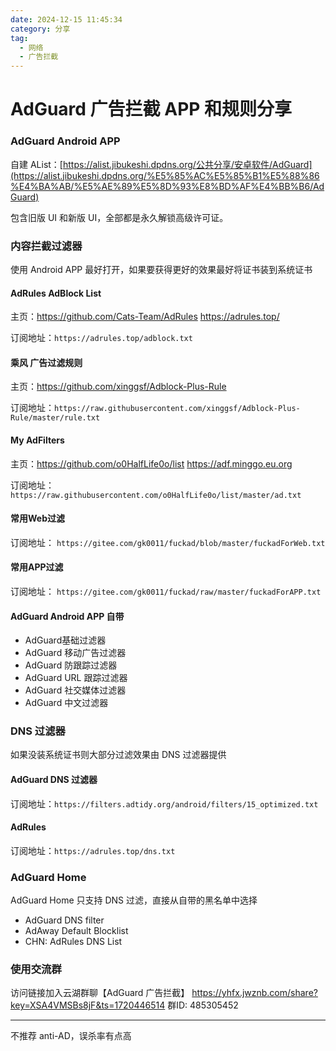 ```yaml
---
date: 2024-12-15 11:45:34
category: 分享
tag: 
  - 网络
  - 广告拦截
---
```


# AdGuard 广告拦截 APP 和规则分享

### AdGuard Android APP

自建 AList：[https://alist.jibukeshi.dpdns.org/公共分享/安卓软件/AdGuard](https://alist.jibukeshi.dpdns.org/%E5%85%AC%E5%85%B1%E5%88%86%E4%BA%AB/%E5%AE%89%E5%8D%93%E8%BD%AF%E4%BB%B6/AdGuard)

包含旧版 UI 和新版 UI，全部都是永久解锁高级许可证。

### 内容拦截过滤器

使用 Android APP 最好打开，如果要获得更好的效果最好将证书装到系统证书

#### AdRules AdBlock List

主页：https://github.com/Cats-Team/AdRules
https://adrules.top/

订阅地址：`https://adrules.top/adblock.txt`

#### 乘风 广告过滤规则

主页：https://github.com/xinggsf/Adblock-Plus-Rule

订阅地址：`https://raw.githubusercontent.com/xinggsf/Adblock-Plus-Rule/master/rule.txt`

#### My AdFilters

主页：https://github.com/o0HalfLife0o/list
https://adf.minggo.eu.org

订阅地址：`https://raw.githubusercontent.com/o0HalfLife0o/list/master/ad.txt`

#### 常用Web过滤

订阅地址： `https://gitee.com/gk0011/fuckad/blob/master/fuckadForWeb.txt`

#### 常用APP过滤

订阅地址： `https://gitee.com/gk0011/fuckad/raw/master/fuckadForAPP.txt`

#### AdGuard Android APP 自带

* AdGuard基础过滤器
* AdGuard 移动广告过滤器
* AdGuard 防跟踪过滤器
* AdGuard URL 跟踪过滤器
* AdGuard 社交媒体过滤器
* AdGuard 中文过滤器

### DNS 过滤器

如果没装系统证书则大部分过滤效果由 DNS 过滤器提供

#### AdGuard DNS 过滤器

订阅地址：`https://filters.adtidy.org/android/filters/15_optimized.txt`

#### AdRules

订阅地址：`https://adrules.top/dns.txt`

### AdGuard Home

AdGuard Home 只支持 DNS 过滤，直接从自带的黑名单中选择

* AdGuard DNS filter
* AdAway Default Blocklist
* CHN: AdRules DNS List

### 使用交流群

访问链接加入云湖群聊【AdGuard 广告拦截】
https://yhfx.jwznb.com/share?key=XSA4VMSBs8jF&ts=1720446514
群ID: 485305452

---

不推荐 anti-AD，误杀率有点高